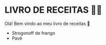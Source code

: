 # LIVRO DE RECEITAS :man_cook:

Olá! Bem vindo ao meu livro de receitas :wave:

- Strogonoff de frango
- Pavê
